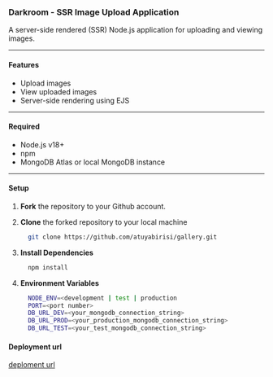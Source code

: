 ### Darkroom - SSR Image Upload Application

A server-side rendered (SSR) Node.js application for uploading and viewing images.

---

#### Features

- Upload images 
- View uploaded images
- Server-side rendering using EJS

---

#### Required

- Node.js v18+  
- npm
- MongoDB Atlas or local MongoDB instance

---

#### Setup

1. **Fork** the repository to your Github account.

2. **Clone** the forked repository to your local machine
    ```bash
      git clone https://github.com/atuyabirisi/gallery.git
    ```
3. **Install Dependencies** 
    ```bash
      npm install
    ```
4. **Environment Variables**
   ```bash
     NODE_ENV=<development | test | production 
     PORT=<port number>
     DB_URL_DEV=<your_mongodb_connection_string>
     DB_URL_PROD=<your_production_mongodb_connection_string>
     DB_URL_TEST=<your_test_mongodb_connection_string>

#### Deployment url
[deploment url](https://devops-ip-1.onrender.com/)
